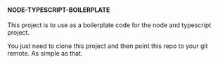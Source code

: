 #### NODE-TYPESCRIPT-BOILERPLATE

This project is to use as a boilerplate code for the node and typescript project.

You just need to clone this project and then point this repo to your git remote. As simple as that.